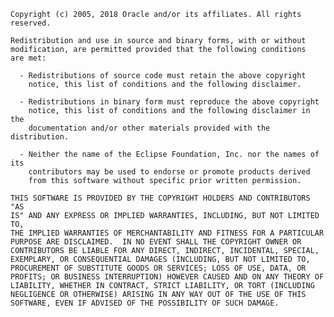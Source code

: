     Copyright (c) 2005, 2018 Oracle and/or its affiliates. All rights reserved.
   
    Redistribution and use in source and binary forms, with or without
    modification, are permitted provided that the following conditions
    are met:
   
      - Redistributions of source code must retain the above copyright
        notice, this list of conditions and the following disclaimer.
   
      - Redistributions in binary form must reproduce the above copyright
        notice, this list of conditions and the following disclaimer in the
        documentation and/or other materials provided with the distribution.
   
      - Neither the name of the Eclipse Foundation, Inc. nor the names of its
        contributors may be used to endorse or promote products derived
        from this software without specific prior written permission.
   
    THIS SOFTWARE IS PROVIDED BY THE COPYRIGHT HOLDERS AND CONTRIBUTORS "AS
    IS" AND ANY EXPRESS OR IMPLIED WARRANTIES, INCLUDING, BUT NOT LIMITED TO,
    THE IMPLIED WARRANTIES OF MERCHANTABILITY AND FITNESS FOR A PARTICULAR
    PURPOSE ARE DISCLAIMED.  IN NO EVENT SHALL THE COPYRIGHT OWNER OR
    CONTRIBUTORS BE LIABLE FOR ANY DIRECT, INDIRECT, INCIDENTAL, SPECIAL,
    EXEMPLARY, OR CONSEQUENTIAL DAMAGES (INCLUDING, BUT NOT LIMITED TO,
    PROCUREMENT OF SUBSTITUTE GOODS OR SERVICES; LOSS OF USE, DATA, OR
    PROFITS; OR BUSINESS INTERRUPTION) HOWEVER CAUSED AND ON ANY THEORY OF
    LIABILITY, WHETHER IN CONTRACT, STRICT LIABILITY, OR TORT (INCLUDING
    NEGLIGENCE OR OTHERWISE) ARISING IN ANY WAY OUT OF THE USE OF THIS
    SOFTWARE, EVEN IF ADVISED OF THE POSSIBILITY OF SUCH DAMAGE.
